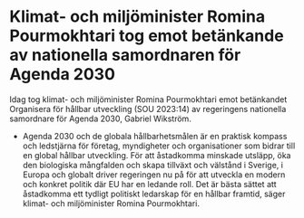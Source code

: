 # Klimat- och miljöminister Romina Pourmokhtari tog emot betänkande av nationella samordnaren för Agenda 2030

Idag tog klimat- och miljöminister Romina Pourmokhtari emot betänkandet Organisera för hållbar utveckling (SOU 2023:14) av regeringens nationella samordnare för Agenda 2030, Gabriel Wikström.

- Agenda 2030 och de globala hållbarhetsmålen är en praktisk kompass och ledstjärna för företag, myndigheter och organisationer som bidrar till en global hållbar utveckling. För att åstadkomma minskade utsläpp, öka den biologiska mångfalden och skapa tillväxt och välstånd i Sverige, i Europa och globalt driver regeringen nu på för att utveckla en modern och konkret politik där EU har en ledande roll. Det är bästa sättet att åstadkomma ett tydligt politiskt ledarskap för en hållbar framtid, säger klimat- och miljöminister Romina Pourmokhtari.
